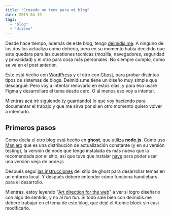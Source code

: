 ```yaml
---
title: "Creando un tema para mi blog"
date: 2019-04-19
tags: 
  - "blog"
  - "diseno"
---
```


Desde hace tiempo, además de este blog, tengo [deimidis.me](https://deimidis.me). A ninguno de los dos los actualizo como debería, pero en su momento había decidido que este quedara para las cuestiones técnicas (mozilla, navegadores, seguridad y privacidad) y el otro para cosa más personales. No siempre cumplo, como se ve en el post anterior.

Este está hecho con [WordPress](https://wordpress.org) y el otro con [Ghost](https://ghost.org), para probar distintos tipos de sistemas de blogs. Deimidis.me tiene un diseño muy simple que descargué. Pero voy a intentar renovarlo en estos días, y para eso usaré Figma y desarrollaré el tema desde cero. O al menos eso voy a intentar.

Mientras acá iré siguiendo (y guardando) lo que voy haciendo para documentar el trabajo y que me sirva por si en otro momento quiero volver a intentarlo.

## Primeros pasos

Como decía el otro blog está hecho en **ghost**, que utiliza **node.js**. Como uso [Manjaro](https://www.manjaro.org) que es una distribución de actualización constante (y en su versión testing), la versión de node que tengo instalada es más nueva que la recomendada por el sitio, así que tuve que instalar [nave](https://github.com/isaacs/nave) para poder usar una versión vieja de node.js

Después seguí [las instrucciones](https://docs.ghost.org/install/local/) del sitio de ghost para desarrollar temas en un entorno local. Y después deberé entender cómo funciona handlebars para el desarrollo.

Mientras, estoy leyendo "[Art direction for the web](https://www.smashingmagazine.com/printed-books/art-direction-for-the-web/)" a ver si logro diseñarlo con algo de sentido, y no al _tun tun_. Si todo sale bien con deimidis.me deberé trabajar en el tema de este blog, que dejé el Atomic block sin casi modificarlo.
